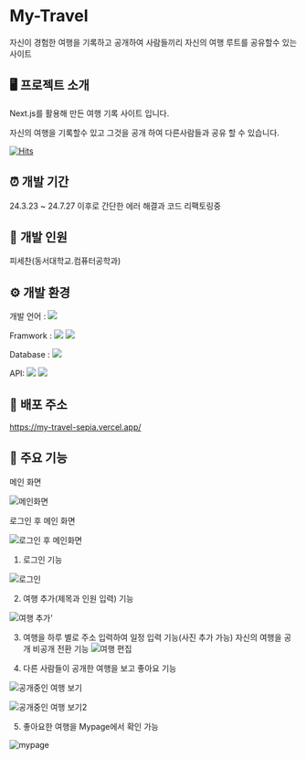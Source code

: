 # My-Travel

자신이 경험한 여행을 기록하고 공개하여 사람들끼리 자신의 여행 루트를 공유할수 있는 사이트

## 🖥️ 프로젝트 소개

Next.js를 활용해 만든 여행 기록 사이트 입니다.

자신의 여행을 기록할수 있고 그것을 공개 하여 다른사람들과 공유 할 수 있습니다.

[![Hits](https://hits.seeyoufarm.com/api/count/incr/badge.svg?url=https%3A%2F%2Fgithub.com%2Fleaftha%2Fmy-travel&count_bg=%2379C83D&title_bg=%23555555&icon=&icon_color=%23E7E7E7&title=hits&edge_flat=false)](https://hits.seeyoufarm.com)

## ⏰ 개발 기간

24.3.23 ~ 24.7.27 이후로 간단한 에러 해결과 코드 리팩토링중

## 🧑 개발 인원

피세찬(동서대학교.컴퓨터공학과)

## ⚙️ 개발 환경

개발 언어 :
<img src="https://img.shields.io/badge/Javascript-F7DF1E?
          style=flat&logo=javascript&logoColor=white"/>

Framwork :
<img src="https://img.shields.io/badge/Next.js-000000?
          style=flat&logo=nextdotjs&logoColor=white"/>
<img src="https://img.shields.io/badge/React-61DAFB?
          style=flat&logo=react&logoColor=white"/>

Database :
<img src="https://img.shields.io/badge/MongoDB-47A248?
          style=flat&logo=mongodb&logoColor=white"/>

API:
<img src="https://img.shields.io/badge/Firebase-DD2C00?
          style=flat&logo=firebase&logoColor=white"/>
<img src="https://img.shields.io/badge/Google Maps-4285F4?
          style=flat&logo=googlemaps&logoColor=white"/>

## 🔗 배포 주소

https://my-travel-sepia.vercel.app/

## 📌 주요 기능

메인 화면

![메인화면](https://github.com/user-attachments/assets/26d7144f-9090-4df0-acec-da6d8d535064)

로그인 후 메인 화면

![로그인 후 메인화면](https://github.com/user-attachments/assets/6085d01f-5c41-4556-b050-522420edfef9)

1. 로그인 기능

![로그인](https://github.com/user-attachments/assets/00953b11-a744-4c6b-90ea-8b91c1ebc3cc)

2. 여행 추가(제목과 인원 입력) 기능

![여행 추가'](https://github.com/user-attachments/assets/9274b874-8df8-4f69-acf4-1cf13a7f6f13)

3. 여행을 하루 별로 주소 입력하여 일정 입력 기능(사진 추가 가능)
   자신의 여행을 공개 비공개 전환 기능
   ![여행 편집](https://github.com/user-attachments/assets/2df03531-e714-40a4-bf17-60279f954085)

4. 다른 사람들이 공개한 여행을 보고 좋아요 기능

![공개중인 여행 보기](https://github.com/user-attachments/assets/9a54bc80-fc2f-4f45-bfc7-88cff85b21d1)

![공개중인 여행 보기2](https://github.com/user-attachments/assets/3e5091ec-610e-4ba7-8de7-c2c525c3449e)

5. 좋아요한 여행을 Mypage에서 확인 가능

![mypage](https://github.com/user-attachments/assets/13e70eaa-26e2-4158-acb4-c32a964aeb9e)
